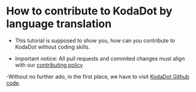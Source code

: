 # How to contribute to KodaDot by language translation

- This tutorial is supposed to show you, how can you contribute to KodaDot without coding skills.

- Important notice: All pull requests and commited changes must align with our [contributing policy](https://github.com/kodadot/nft-gallery/blob/main/CONTRIBUTING.md)

-Without no further ado, in the first place, we have to visit [KodaDot Github code](https://github.com/kodadot/nft-gallery).